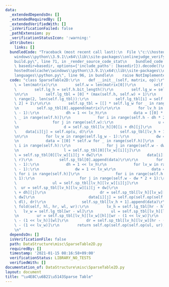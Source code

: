 ```yaml
---
data:
  _extendedDependsOn: []
  _extendedRequiredBy: []
  _extendedVerifiedWith: []
  _isVerificationFailed: false
  _pathExtension: py
  _verificationStatusIcon: ':warning:'
  attributes:
    links: []
  bundledCode: "Traceback (most recent call last):\n  File \"c:\\hostedtoolcache\\\
    windows\\python\\3.9.1\\x64\\lib\\site-packages\\onlinejudge_verify\\documentation\\\
    build.py\", line 71, in _render_source_code_stat\n    bundled_code = language.bundle(stat.path,\
    \ basedir=basedir, options={'include_paths': [basedir]}).decode()\n  File \"c:\\\
    hostedtoolcache\\windows\\python\\3.9.1\\x64\\lib\\site-packages\\onlinejudge_verify\\\
    languages\\python.py\", line 96, in bundle\n    raise NotImplementedError\nNotImplementedError\n"
  code: "class SparseTable2D:\r\n    def __init__(self, matrix, op):\r\n        self.h\
    \ = len(matrix)\r\n        self.w = len(matrix[0])\r\n        self.op = op\r\n\
    \        self.lg_h = self.h.bit_length()\r\n        self.lg_w = self.w.bit_length()\r\
    \n\r\n        self.lg_tbl = [0] * (max(self.h, self.w) + 1)\r\n        for i in\
    \ range(2, len(self.lg_tbl)):\r\n            self.lg_tbl[i] = self.lg_tbl[i //\
    \ 2] + 1\r\n\r\n        self.sp_tbl = [[] * self.lg_w for _ in range(self.lg_h)]\r\
    \n        self.sp_tbl[0].append(matrix)\r\n\r\n        for lv_h in range(self.lg_h\
    \ - 1):\r\n            dh = 1 << lv_h\r\n            data = [[0] * self.w for\
    \ _ in range(self.h)]\r\n            for i in range(self.h - dh * 2 + 1):\r\n\
    \                for j in range(self.w):\r\n                    u = self.sp_tbl[lv_h][0][i][j]\r\
    \n                    d = self.sp_tbl[lv_h][0][i + dh][j]\r\n                \
    \    data[i][j] = self.op(u, d)\r\n            self.sp_tbl[lv_h + 1].append(data)\r\
    \n\r\n        for lv_w in range(self.lg_w - 1):\r\n            dw = 1 << lv_w\r\
    \n            data = [[0] * self.w for _ in range(self.h)]\r\n            for\
    \ i in range(self.h):\r\n                for j in range(self.w - dw * 2 + 1):\r\
    \n                    l = self.sp_tbl[0][lv_w][i][j]\r\n                    r\
    \ = self.sp_tbl[0][lv_w][i][j + dw]\r\n                    data[i][j] = self.op(l,\
    \ r)\r\n            self.sp_tbl[0].append(data)\r\n\r\n        for lv_h in range(self.lg_h\
    \ - 1):\r\n            dh = 1 << lv_h\r\n            for lv_w in range(self.lg_w\
    \ - 1):\r\n                dw = 1 << lv_w\r\n                data = [[0] * self.w\
    \ for i in range(self.h)]\r\n                for i in range(self.h - dh * 2 +\
    \ 1):\r\n                    for j in range(self.w - dw * 2 + 1):\r\n        \
    \                ul = self.sp_tbl[lv_h][lv_w][i][j]\r\n                      \
    \  ur = self.sp_tbl[lv_h][lv_w][i][j + dw]\r\n                        dl = self.sp_tbl[lv_h][lv_w][i\
    \ + dh][j]\r\n                        dr = self.sp_tbl[lv_h][lv_w][i + dh][j +\
    \ dw]\r\n                        data[i][j] = self.op(self.op(self.op(ul, ur),\
    \ dl), dr)\r\n                self.sp_tbl[lv_h + 1].append(data)\r\n\r\n    def\
    \ fold(self, hl, hr, wl, wr):\r\n        lv_h = self.lg_tbl[hr - hl]\r\n     \
    \   lv_w = self.lg_tbl[wr - wl]\r\n        ul = self.sp_tbl[lv_h][lv_w][hl][wl]\r\
    \n        ur = self.sp_tbl[lv_h][lv_w][hl][wr - (1 << lv_w)]\r\n        dl = self.sp_tbl[lv_h][lv_w][hr\
    \ - (1 << lv_h)][wl]\r\n        dr = self.sp_tbl[lv_h][lv_w][hr - (1 << lv_h)][wr\
    \ - (1 << lv_w)]\r\n        return self.op(self.op(self.op(ul, ur), dl), dr)\r\
    \n"
  dependsOn: []
  isVerificationFile: false
  path: DataStructure\misc\SparseTable2D.py
  requiredBy: []
  timestamp: '2021-01-15 08:16:58+09:00'
  verificationStatus: LIBRARY_NO_TESTS
  verifiedWith: []
documentation_of: DataStructure\misc\SparseTable2D.py
layout: document
title: "\u4E8C\u6B21\u5143Sparse Table"
---
```

